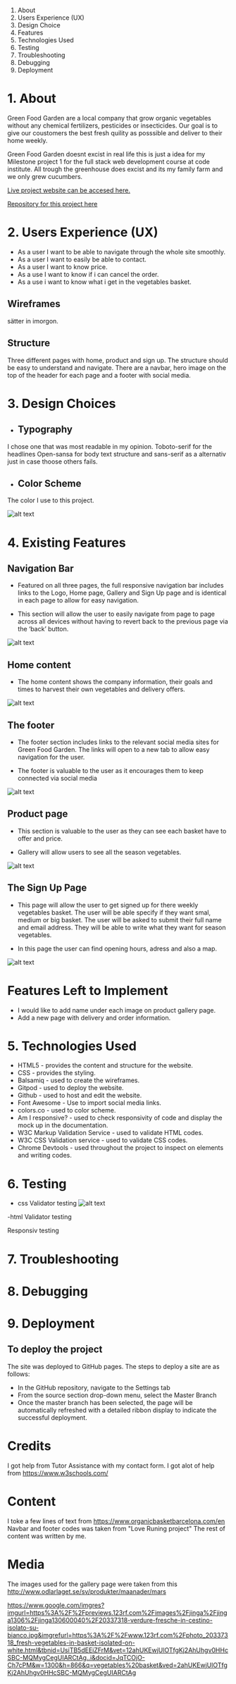 
1. About
2. Users Experience (UX)
3. Design Choice
4. Features
5. Technologies Used
6. Testing
7. Troubleshooting
8. Debugging
9. Deployment 


 # 1. About

 Green Food Garden are a local company that grow organic vegetables without any chemical fertilizers, pesticides or insecticides.
Our goal is to give our coustomers the best fresh quility as posssible and deliver to their home weekly.

Green Food Garden doesnt excist in real life this is just a idea for my Milestone project 1 for the full stack web development course at code institute. All trough the greenhouse does excist and its my family farm and we only grew cucumbers. 


[Live project website can be accesed here.](https://kharriitd.github.io/ms_project_html-css/)


[Repository for this project here](https://github.com/kharriiTD/ms_project_html-css)

# 2.  Users Experience (UX)
- As a user I want to be able to navigate through the whole site smoothly. 
- As a user I want to easily be able to contact.
- As a user I want to know price.
- As a use I want to know if i can cancel the order.
- As a use i want to know what i get in the vegetables basket.

 ## Wireframes

 sätter in imorgon.

 ## Structure
 Three different pages with home, product and sign up.
 The structure should be easy to understand and navigate. 
 There are a navbar, hero image on the top of the header for each page and a footer with social media.

 # 3. Design Choices

- ## Typography
I chose one that was most readable in my opinion. 
Toboto-serif for the headlines
Open-sansa for body text structure and sans-serif as a alternativ just in case thoose others fails.

- ## Color Scheme
The color I use to this project. 

![alt text](assets/css/images/color.png)





# 4. Existing Features

## Navigation Bar

   - Featured on all three pages, the full responsive navigation bar includes links to the Logo, Home page, Gallery and Sign Up page and is identical in each page to allow for easy navigation.

  - This section will allow the user to easily navigate from page to page across all devices without having to revert back to the previous page via the ‘back’ button.

![alt text](assets/css/images/bar-menu.png)

## Home content

  - The home content shows the company information, their goals and times to harvest their own vegetables and delivery offers. 


![alt text](assets/css/images/home-content.png)

## The footer

  - The footer section includes links to the relevant social media sites for Green Food Garden. The links will open to a new tab to allow easy navigation for the user.
  
  - The footer is valuable to the user as it encourages them to keep connected via social media


![alt text](assets/css/images/footer.png)

## Product page 
  
  - This section is valuable to the user as they can see each basket have to offer and price. 

- Gallery will allow users to see all the season vegetables.

![alt text](assets/css/images/product-section.png)

## The Sign Up Page

 - This page will allow the user to get signed up for there weekly vegetables basket. The user will be able specify if they want smal, medium or big basket. The user will be asked to submit their full name and email address. They will be able to write what they want for season vegetables.

 - In this page the user can find opening hours, adress and also a map. 

![alt text](assets/css/images/Form-section.png)

# Features Left to Implement
 - I would like to add name under each image on product gallery page.
 - Add a new page with delivery and order information. 


# 5. Technologies Used
- HTML5 - provides the content and structure for the website.
- CSS - provides the styling.
- Balsamiq - used to create the wireframes.
- Gitpod - used to deploy the website.
- Github - used to host and edit the website.
- Font Awesome - Use to import social media links.
- colors.co - used to color scheme.
- Am I responsive? - used to check responsivity of code and display the mock up in the documentation.
- W3C Markup Validation Service - used to validate HTML codes.
- W3C CSS Validation service - used to validate CSS codes.
- Chrome Devtools - used throughout the project to inspect on elements and writing codes.


# 6. Testing

- css Validator testing 
![alt text](assets/css/images/css-val.png)

-html Validator testing

Responsiv testing 


# 7. Troubleshooting
# 8. Debugging



 # 9. Deployment 

## To deploy the project

The site was deployed to GitHub pages. The steps to deploy a site are as follows:

   - In the GitHub repository, navigate to the Settings tab
   - From the source section drop-down menu, select the Master Branch
   - Once the master branch has been selected, the page will be automatically refreshed with a detailed ribbon display to indicate the successful deployment.

# Credits
I got help from Tutor Assistance with my contact form.
I got alot of help from https://www.w3schools.com/


# Content 
I toke a few lines of text from 
https://www.organicbasketbarcelona.com/en
Navbar and footer codes was taken from "Love Runing project"
The rest of content was written by me. 

# Media


The images used for the gallery page were taken from this 
http://www.odlarlaget.se/sv/produkter/maanader/mars

https://www.google.com/imgres?imgurl=https%3A%2F%2Fpreviews.123rf.com%2Fimages%2Fjinga%2Fjinga1306%2Fjinga130600040%2F20337318-verdure-fresche-in-cestino-isolato-su-bianco.jpg&imgrefurl=https%3A%2F%2Fwww.123rf.com%2Fphoto_20337318_fresh-vegetables-in-basket-isolated-on-white.html&tbnid=UsiTB5dEEiZFrM&vet=12ahUKEwjUlOTfgKj2AhUhgv0HHcSBC-MQMygCegUIARCtAg..i&docid=JqTCOjO-Ch7cPM&w=1300&h=866&q=vegetables%20basket&ved=2ahUKEwjUlOTfgKj2AhUhgv0HHcSBC-MQMygCegUIARCtAg
